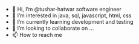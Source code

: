 - 👋 Hi, I’m @tushar-hatwar software engineer
- 👀 I’m interested in java, sql, javascript, html, css
- 🌱 I’m currently learning development and testing
- 💞️ I’m looking to collaborate on ...
- 📫 How to reach me 

<!---
tushar-hatwar/tushar-hatwar is a ✨ special ✨ repository because its `README.md` (this file) appears on your GitHub profile.
You can click the Preview link to take a look at your changes.
--->
